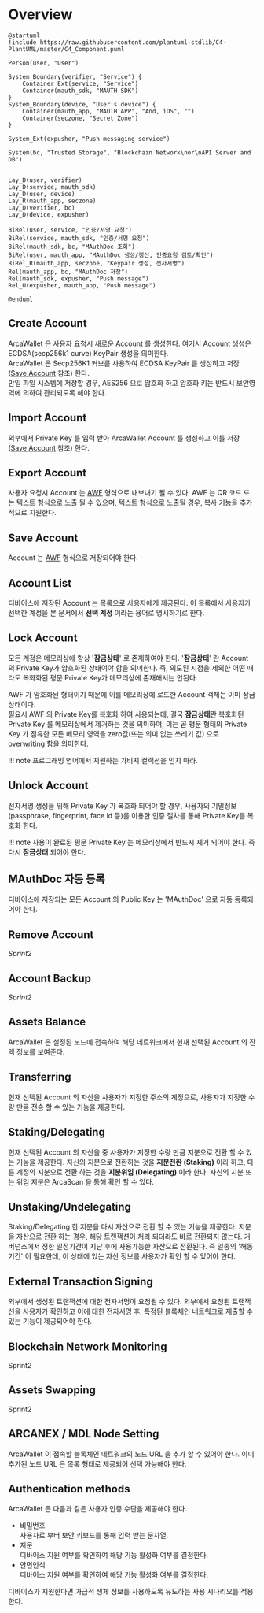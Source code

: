 # Overview


```plantuml
@startuml
!include https://raw.githubusercontent.com/plantuml-stdlib/C4-PlantUML/master/C4_Component.puml

Person(user, "User")

System_Boundary(verifier, "Service") {
    Container_Ext(service, "Service")
    Container(mauth_sdk, "MAUTH SDK")
}
System_Boundary(device, "User's device") {
    Container(mauth_app, "MAUTH APP", "And, iOS", "")
    Container(seczone, "Secret Zone")
}

System_Ext(expusher, "Push messaging service")

System(bc, "Trusted Storage", "Blockchain Network\nor\nAPI Server and DB")


Lay_D(user, verifier)
Lay_D(service, mauth_sdk)
Lay_D(user, device)
Lay_R(mauth_app, seczone)
Lay_D(verifier, bc)
Lay_D(device, expusher)

BiRel(user, service, "인증/서명 요청")
BiRel(service, mauth_sdk, "인증/서명 요청")
BiRel(mauth_sdk, bc, "MAuthDoc 조회")
BiRel(user, mauth_app, "MAuthDoc 생성/갱신, 인증요청 검토/확인")
BiRel_R(mauth_app, seczone, "Keypair 생성, 전자서명")
Rel(mauth_app, bc, "MAuthDoc 저장")
Rel(mauth_sdk, expusher, "Push message")
Rel_U(expusher, mauth_app, "Push message")

@enduml
```

## Create Account

ArcaWallet 은 사용자 요청시 새로운 Account 를 생성한다.
여기서 Account 생성은 ECDSA(secp256k1 curve) KeyPair 생성을 의미한다.  
ArcaWallet 은 Secp256K1 커브를 사용하여 ECDSA KeyPair 를 생성하고 저장([Save Account](#save-account) 참조) 한다.  
만일 파일 시스템에 저장할 경우, AES256 으로 암호화 하고 암호화 키는 반드시 보안영역에 의하여 관리되도록 해야 한다.

## Import Account

외부에서 Private Key 를 입력 받아 ArcaWallet Account 를 생성하고 이를 저장([Save Account](#save-account) 참조) 한다.

## Export Account

사용자 요청시 Account 는 [AWF](../data.md#arcanex-wallet-format--awf-) 형식으로 내보내기 될 수 있다.
AWF 는 QR 코드 또는 텍스트 형식으로 노출 될 수 있으며,
텍스트 형식으로 노출될 경우, 복사 기능을 추가적으로 지원한다.

## Save Account
Account 는 [AWF](../data.md#arcanex-wallet-format--awf-) 형식으로 저장되어야 한다.

## Account List
디바이스에 저장된 Account 는 목록으로 사용자에게 제공된다.
이 목록에서 사용자가 선택한 계정을 본 문서에서 **선택 계정** 이라는 용어로 명시하기로 한다.

## Lock Account
모든 계정은 메모리상에 항상 '**잠금상태**' 로 존재하여야 한다.
'**잠금상태**' 란 Account 의 Private Key가 암호화된 상태여야 함을 의미한다.
즉, 의도된 시점을 제외한 어떤 때라도 복화화된 평문 Private Key가 메모리상에 존재해서는 안된다.

AWF 가 암호화된 형태이기 때문에 이를 메모리상에 로드한 Account 객체는 이미 잠금 상태이다.  
필요시 AWF 의 Private Key를 복호화 하여 사용되는데, 결국 **잠금상태**란 복호화된 Private Key 를 메모리상에서 제거하는 것을 의미하며,
이는 곧 평문 형태의 Private Key 가 점유한 모든 메모리 영역을 zero값(또는 의미 없는 쓰레기 값) 으로 overwriting 함을 의미한다.

!!! note
    프로그래밍 언어에서 지원하는 가비지 컬랙션을 믿지 마라.

## Unlock Account
전자서명 생성을 위해 Private Key 가 복호화 되어야 할 경우,
사용자의 기밀정보(passphrase, fingerprint, face id 등)를 이용한 인증 절차를 통해 Private Key를 복호화 한다.  

!!! note
    사용이 완료된 평문 Private Key 는 메모리상에서 반드시 제거 되어야 한다. 즉 다시 **잠금상태** 되어야 한다.


## MAuthDoc 자동 등록
디바이스에 저장되는 모든 Account 의 Public Key 는 'MAuthDoc' 으로 자동 등록되어야 한다.

## Remove Account
*Sprint2*

## Account Backup
*Sprint2*


## Assets Balance
ArcaWallet 은 설정된 노드에 접속하여 해당 네트워크에서 현재 선택된 Account 의 잔액 정보를 보여준다.

## Transferring

현재 선택된 Account 의 자산을 사용자가 지정한 주소의 계정으로, 사용자가 지정한 수량 만큼 전송 할 수 있는 기능을 제공한다.  

## Staking/Delegating

현재 선택된 Account 의 자산을 중 사용자가 지정한 수량 만큼 지분으로 전환 할 수 있는 기능을 제공한다.
자신의 지분으로 전환하는 것을 **지분전환 (Staking)** 이라 하고, 다른 계정의 지분으로 전환 하는 것을 **지분위임 (Delegating)** 이라 한다.
자신의 지분 또는 위임 지분은 ArcaScan 을 통해 확인 할 수 있다.

## Unstaking/Undelegating

Staking/Delegating 한 지분을 다시 자산으로 전환 할 수 있는 기능을 제공한다.
지분을 자산으로 전환 하는 경우, 해당 트랜잭션이 처리 되더라도 바로 전환되지 않는다. 
거버넌스에서 정한 일정기간이 지난 후에 사용가능한 자산으로 전환된다.
즉 일종의 '해동기간' 이 필요한데, 이 상태에 있는 자산 정보를 사용자가 확인 할 수 있어야 한다.

## External Transaction Signing

외부에서 생성된 트랜잭션에 대한 전자서명이 요청될 수 있다.
외부에서 요청된 트랜잭션을 사용자가 확인하고 이에 대한 전자서명 후,
특정된 블록체인 네트워크로 제출할 수 있는 기능이 제공되어야 한다.

## Blockchain Network Monitoring 

Sprint2

## Assets Swapping

Sprint2

## ARCANEX / MDL Node Setting

ArcaWallet 이 접속할 블록체인 네트워크의 노드 URL 을 추가 할 수 있어야 한다.
이미 추가된 노드 URL 은 목록 형태로 제공되어 선택 가능해야 한다.

## Authentication methods

ArcaWallet 은 다음과 같은 사용자 인증 수단을 제공해야 한다.

- 비밀번호  
사용자로 부터 보안 키보드를 통해 입력 받는 문자열.
- 지문  
디바이스 지원 여부를 확인하여 해당 기능 활성화 여부를 결정한다.
- 안면인식  
디바이스 지원 여부를 확인하여 해당 기능 활성화 여부를 결정한다.

디바이스가 지원한다면 가급적 생체 정보를 사용하도록 유도하는 사용 시나리오를 적용한다.
